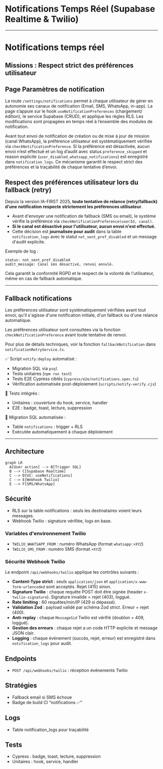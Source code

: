 # Notifications Temps Réel (Supabase Realtime & Twilio)

---

# Notifications temps réel

## Missions : Respect strict des préférences utilisateur

## Page Paramètres de notification
La route `/settings/notifications` permet à chaque utilisateur de gérer en autonomie ses canaux de notification (Email, SMS, WhatsApp, in-app). La page s’appuie sur le hook `useNotificationPreferences` (chargement/édition), le service Supabase (CRUD), et applique les règles RLS. Les modifications sont propagées en temps réel à l’ensemble des modules de notification.

Avant tout envoi de notification de création ou de mise à jour de mission (canal WhatsApp), la préférence utilisateur est systématiquement vérifiée via `checkNotificationPreference`. Si la préférence est désactivée, aucun envoi n’est effectué et un log d’audit avec status `preference_skipped` et reason explicite (`user_disabled_whatsapp_notifications`) est enregistré dans `notification_logs`. Ce mécanisme garantit le respect strict des préférences et la traçabilité de chaque tentative d’envoi.


## Respect des préférences utilisateur lors du fallback (retry)

Depuis la version IA-FIRST 2025, **toute tentative de relance (retry/fallback) d'une notification respecte strictement les préférences utilisateur**.

- Avant d'envoyer une notification de fallback (SMS ou email), le système vérifie la préférence via `checkNotificationPreference(userId, canal)`.
- **Si le canal est désactivé pour l'utilisateur, aucun envoi n'est effectué.**
- Cette décision est **journalisée pour audit** dans la table `notification_logs` avec le statut `not_sent_pref_disabled` et un message d'audit explicite.

Exemple de log :
```
status: not_sent_pref_disabled
audit_message: Canal sms désactivé, renvoi annulé.
```

Cela garantit la conformité RGPD et le respect de la volonté de l'utilisateur, même en cas de fallback automatique.

---

## Fallback notifications

Les préférences utilisateur sont systématiquement vérifiées avant tout envoi, qu'il s'agisse d'une notification initiale, d'un fallback ou d'une relance automatique.

Les préférences utilisateur sont consultées via la fonction `checkNotificationPreference` avant toute tentative de renvoi.

Pour plus de détails techniques, voir la fonction `fallbackNotification` dans `notificationRetryService.ts`.

✅ Script `notify:deploy` automatisé :
- Migration SQL via `psql`
- Tests unitaires (`npm run test`)
- Tests E2E Cypress ciblés (`cypress/e2e/notifications.spec.ts`)
- Vérification automatisée post-déploiement (`scripts/notify-verify.cjs`)

📌 Tests intégrés :
- Unitaires : couverture du hook, service, handler
- E2E : badge, toast, lecture, suppression

🔐 Migration SQL automatisée :
- Table `notifications` : trigger + RLS
- Exécutée automatiquement à chaque déploiement

---

## Architecture

```mermaid
graph LR
  A[User action] --> B[Trigger SQL]
  B --> C[Supabase Realtime]
  C --> D[UI: useNotifications]
  C --> E[Webhook Twilio]
  E --> F[SMS/WhatsApp]
```

## Sécurité
- RLS sur la table notifications : seuls les destinataires voient leurs messages.
- Webhook Twilio : signature vérifiée, logs en base.

### Variables d'environnement Twilio
- `TWILIO_WHATSAPP_FROM` : numéro WhatsApp (format `whatsapp:+XYZ`)
- `TWILIO_SMS_FROM` : numéro SMS (format `+XYZ`)

### Sécurité Webhook Twilio
Le endpoint `/api/webhooks/twilio` applique les contrôles suivants :
- **Content-Type strict** : seuls `application/json` et `application/x-www-form-urlencoded` sont acceptés. Rejet (415) sinon.
- **Signature Twilio** : chaque requête POST doit être signée (header `x-twilio-signature`). Signature invalide = rejet (403), loggué.
- **Rate limiting** : 60 requêtes/min/IP (429 si dépassé).
- **Validation Zod** : payload validé par schéma Zod strict. Erreur = rejet (400).
- **Anti-replay** : chaque `MessageSid` Twilio est vérifié (doublon = 409, loggué).
- **Gestion des erreurs** : chaque rejet a un code HTTP explicite et message JSON clair.
- **Logging** : chaque événement (succès, rejet, erreur) est enregistré dans `notification_logs` pour audit.

## Endpoints
- `POST /api/webhooks/twilio` : réception événements Twilio

## Stratégies
- Fallback email si SMS échoue
- Badge de build CI “notifications ✅”

## Logs
- Table notification_logs pour traçabilité

## Tests
- Cypress : badge, toast, lecture, suppression
- Unitaires : hook, service, handler
